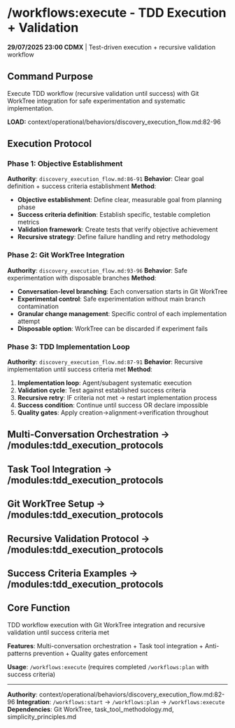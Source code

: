 # /workflows:execute - TDD Execution + Validation

**29/07/2025 23:00 CDMX** | Test-driven execution + recursive validation workflow

## Command Purpose
Execute TDD workflow (recursive validation until success) with Git WorkTree integration for safe experimentation and systematic implementation.

**LOAD:** context/operational/behaviors/discovery_execution_flow.md:82-96

## Execution Protocol

### Phase 1: Objective Establishment
**Authority**: `discovery_execution_flow.md:86-91`
**Behavior**: Clear goal definition + success criteria establishment
**Method**:
- **Objective establishment**: Define clear, measurable goal from planning phase
- **Success criteria definition**: Establish specific, testable completion metrics
- **Validation framework**: Create tests that verify objective achievement
- **Recursive strategy**: Define failure handling and retry methodology

### Phase 2: Git WorkTree Integration
**Authority**: `discovery_execution_flow.md:93-96`
**Behavior**: Safe experimentation with disposable branches
**Method**:
- **Conversation-level branching**: Each conversation starts in Git WorkTree
- **Experimental control**: Safe experimentation without main branch contamination
- **Granular change management**: Specific control of each implementation attempt
- **Disposable option**: WorkTree can be discarded if experiment fails

### Phase 3: TDD Implementation Loop
**Authority**: `discovery_execution_flow.md:87-91`
**Behavior**: Recursive implementation until success criteria met
**Method**:
1. **Implementation loop**: Agent/subagent systematic execution
2. **Validation cycle**: Test against established success criteria
3. **Recursive retry**: IF criteria not met → restart implementation process
4. **Success condition**: Continue until success OR declare impossible
5. **Quality gates**: Apply creation→alignment→verification throughout

## Multi-Conversation Orchestration → /modules:tdd_execution_protocols

## Task Tool Integration → /modules:tdd_execution_protocols

## Git WorkTree Setup → /modules:tdd_execution_protocols

## Recursive Validation Protocol → /modules:tdd_execution_protocols

## Success Criteria Examples → /modules:tdd_execution_protocols

## Core Function
TDD workflow execution with Git WorkTree integration and recursive validation until success criteria met

**Features**: Multi-conversation orchestration + Task tool integration + Anti-patterns prevention + Quality gates enforcement

**Usage**: `/workflows:execute` (requires completed `/workflows:plan` with success criteria)

---
**Authority**: context/operational/behaviors/discovery_execution_flow.md:82-96
**Integration**: `/workflows:start` → `/workflows:plan` → `/workflows:execute`
**Dependencies**: Git WorkTree, task_tool_methodology.md, simplicity_principles.md